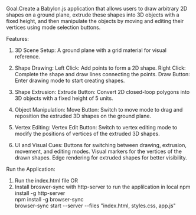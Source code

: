 Goal:Create a Babylon.js application that allows users to draw arbitrary 2D shapes on a ground plane, extrude these shapes into 3D objects with a fixed height, and then manipulate the objects by moving and editing their vertices using mode selection buttons.

Features:

1. 3D Scene Setup:
   A ground plane with a grid material for visual reference.

2. Shape Drawing:
   Left Click: Add points to form a 2D shape.
   Right Click: Complete the shape and draw lines connecting the points.
   Draw Button: Enter drawing mode to start creating shapes.

3. Shape Extrusion:
   Extrude Button: Convert 2D closed-loop polygons into 3D objects with a fixed height of 5 units.

4. Object Manipulation:
   Move Button: Switch to move mode to drag and reposition the extruded 3D shapes on the ground plane.
5. Vertex Editing:
   Vertex Edit Button: Switch to vertex editing mode to modify the positions of vertices of the extruded 3D shapes.
6. UI and Visual Cues:
   Buttons for switching between drawing, extrusion, movement, and editing modes.
   Visual markers for the vertices of the drawn shapes.
   Edge rendering for extruded shapes for better visibility.

Run the Application:

1.  Run the index.html file
    OR
2.  Install broswer-sync with http-server to run the applilcation in local
    npm install -g http-server  
    npm install -g browser-sync  
    browser-sync start --server --files "index.html, styles.css, app.js"
